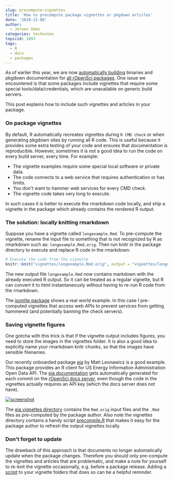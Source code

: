 ```yaml
---
slug: precompute-vignettes
title: 'How to precompute package vignettes or pkgdown articles'
date: '2019-12-08'
author:
  - Jeroen Ooms
categories: technotes
topicid: 1893
tags:
  - R
  - docs
  - packages
---
```


As of earlier this year, we are now [automatically building](/technotes/2019/06/07/ropensci-docs/) binaries and pkgdown documentation for [all rOpenSci packages](https://docs.ropensci.org). One issue we encountered is that some packages include vignettes that require some special tools/data/credentials, which are unavailable on generic build servers.

This post explains how to include such vignettes and articles in your package.

### On package vignettes

By default, R automatically recreates vignettes during `R CMD check` or when generating pkgdown sites by running all R code. This is useful because it provides some extra testing of your code and ensures that documentation is reproducible. However, sometimes it is not a good idea to run the code on every build server, every time. For example:

  - The vignette examples require some special local software or private data.
  - The code connects to a web service that requires authentication or has limits.
  - You don't want to hammer web services for every CMD check.
  - The vignette code takes very long to execute.

In such cases it is better to execute the rmarkdown code locally, and ship a vignette in the package which already contains the rendered R output. 

### The solution: locally knitting rmarkdown

Suppose you have a vignette called `longexample.Rmd`. To pre-compute the vignette, rename the input file to something that is not recognized by R as rmarkdown such as: `longexample.Rmd.orig`. Then run knitr in the package directory to execute and replace R code in the rmarkdown:

```r
# Execute the code from the vignette
knitr::knit("vignettes/longexample.Rmd.orig", output = "vignettes/longexample.Rmd")
```

The new output file `longexample.Rmd` now contains markdown with the already executed R output. So it can be treated as a regular vignette, but R can convert it to html instantaneously without having to re-run R code from the rmarkdown.

The [jsonlite package](https://github.com/jeroen/jsonlite/tree/v1.6/vignettes) shows a real world example. In this case I pre-computed vignettes that access web APIs to prevent services from getting hammered (and potentially banning the check servers).

### Saving vignette figures

One gotcha with this trick is that if the vignette output includes figures, you need to store the images in the vignettes folder. It is also a good idea to explicitly name your rmarkdown knitr chunks, so that the images have sensible filenames.

Our recently onboarded package [eia](https://github.com/ropensci/eia/tree/master/vignettes) by Matt Leonawicz is a good example. This package provides an R client for US Energy Information Administration Open Data API. The [eia documentation](https://docs.ropensci.org/eia/articles/) gets automatically generated for each commit on the [rOpenSci docs server](https://ropensci.org/technotes/2019/06/07/ropensci-docs/), even though the code in the vignettes actually requires an API key (which the docs server does not have).

[![screenshot](https://imgur.com/W5NDdOA.png)](https://docs.ropensci.org/eia)

The [eia vignettes directory](https://github.com/ropensci/eia/blob/master/vignettes/) contains the `Rmd.orig` input files and the `.Rmd` files as pre-computed by the package author. Also note the vignettes directory contains a handy script [precompile.R](https://github.com/ropensci/eia/blob/master/vignettes/precompile.R) that makes it easy for the package author to refresh the output vignettes locally.

### Don't forget to update

The drawback of this approach is that documents no longer automatically update when the package changes. Therefore you should only pre-compute the vignettes and articles that are problematic, and make a note for yourself to re-knit the vignette occasionally, e.g. before a package release. Adding a [script](https://github.com/ropensci/eia/blob/master/vignettes/precompile.R) to your vignette folders that does so can be a helpful reminder.

